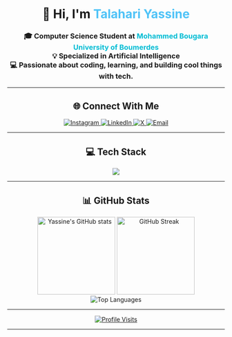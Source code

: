 <!-- Profile Header -->
<h1 align="center">👋 Hi, I'm <span style="color:#4FC3F7;">Talahari Yassine</span></h1>
<h3 align="center">
🎓 Computer Science Student at <span style="color:#00BCD4;">Mohammed Bougara University of Boumerdes</span><br>
💡 Specialized in <b>Artificial Intelligence</b><br>
💻 Passionate about coding, learning, and building cool things with tech.
</h3>

---

<!-- Socials -->
<h2 align="center">🌐 Connect With Me</h2>

<p align="center">
  <a href="https://instagram.com/yacine__.ta" target="_blank">
    <img src="https://img.shields.io/badge/Instagram-%23E4405F.svg?style=for-the-badge&logo=Instagram&logoColor=white" alt="Instagram"/>
  </a>
  <a href="https://linkedin.com/in/yassinetalahari" target="_blank">
    <img src="https://img.shields.io/badge/LinkedIn-%230077B5.svg?style=for-the-badge&logo=linkedin&logoColor=white" alt="LinkedIn"/>
  </a>
  <a href="https://x.com/yacinetalahri" target="_blank">
    <img src="https://img.shields.io/badge/X-black.svg?style=for-the-badge&logo=X&logoColor=white" alt="X"/>
  </a>
  <a href="mailto:yacine.talahari1506@gmail.com" target="_blank">
    <img src="https://img.shields.io/badge/Email-D14836?style=for-the-badge&logo=gmail&logoColor=white" alt="Email"/>
  </a>
</p>

---

<!-- Tech Stack -->
<h2 align="center">💻 Tech Stack</h2>

<p align="center">
  <img src="https://skillicons.dev/icons?i=c,cpp,html,css,js,java,php,python,r,bootstrap,figma,git,github,mysql,sqlite,vite,bun,unity,linux,apache&perline=8" />
</p>

---

<!-- GitHub Stats -->
<h2 align="center">📊 GitHub Stats</h2>

<div align="center">
  <img src="https://github-readme-stats.vercel.app/api?username=yacinetalahari&theme=tokyonight&show_icons=true&hide_border=false&count_private=true" alt="Yassine's GitHub stats" height="180"/>
  <img src="https://nirzak-streak-stats.vercel.app/?user=yacinetalahari&theme=tokyonight&hide_border=false" alt="GitHub Streak" height="180"/>
  <br/>
  <img src="https://github-readme-stats.vercel.app/api/top-langs/?username=yacinetalahari&theme=tokyonight&hide_border=false&layout=compact" alt="Top Languages"/>
</div>

---

<!-- Visitor Counter -->
<p align="center">
  <a href="https://visitcount.itsvg.in">
    <img src="https://visitcount.itsvg.in/api?id=yacinetalahari&icon=0&color=6" alt="Profile Visits"/>
  </a>
</p>

---

<!-- Animated Style -->
<style>
  h1 span:hover, h3 span:hover, h3 b:hover {
    color: #FFD54F;
    transition: 0.3s;
  }
  img:hover {
    transform: scale(1.08);
    transition: 0.3s ease-in-out;
  }
</style>
